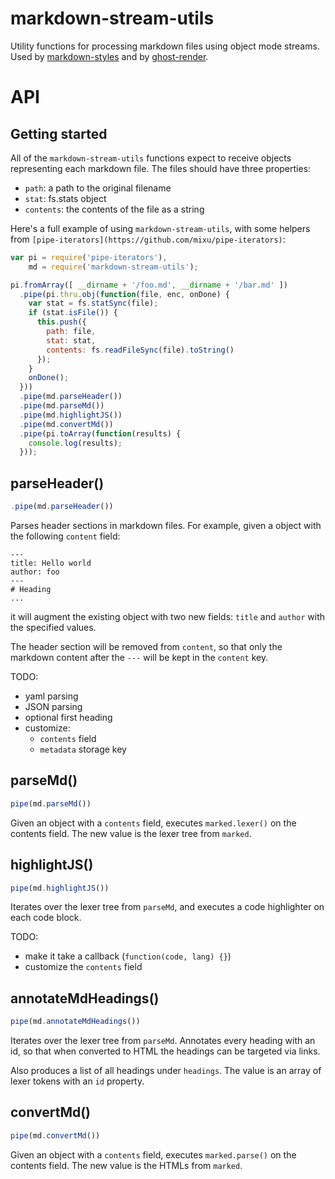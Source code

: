 # markdown-stream-utils

Utility functions for processing markdown files using object mode streams. Used by [markdown-styles](https://github.com/mixu/markdown-styles) and by [ghost-render](https://github.com/mixu/ghost-render).

# API

## Getting started

All of the `markdown-stream-utils` functions expect to receive objects representing each markdown file. The files should have three properties:

- `path`: a path to the original filename
- `stat`: fs.stats object
- `contents`: the contents of the file as a string

Here's a full example of using `markdown-stream-utils`, with some helpers from `[pipe-iterators](https://github.com/mixu/pipe-iterators)`:


```js
var pi = require('pipe-iterators'),
    md = require('markdown-stream-utils');

pi.fromArray([ __dirname + '/foo.md', __dirname + '/bar.md' ])
  .pipe(pi.thru.obj(function(file, enc, onDone) {
    var stat = fs.statSync(file);
    if (stat.isFile()) {
      this.push({
        path: file,
        stat: stat,
        contents: fs.readFileSync(file).toString()
      });
    }
    onDone();
  }))
  .pipe(md.parseHeader())
  .pipe(md.parseMd())
  .pipe(md.highlightJS())
  .pipe(md.convertMd())
  .pipe(pi.toArray(function(results) {
    console.log(results);
  }));
```

## parseHeader()

```js
.pipe(md.parseHeader())
```

Parses header sections in markdown files. For example, given a object with the following `content` field:

```
---
title: Hello world
author: foo
---
# Heading
...
```

it will augment the existing object with two new fields: `title` and `author` with the specified values.

The header section will be removed from `content`, so that only the markdown content after the `---` will be kept in the `content` key.

TODO:

- yaml parsing
- JSON parsing
- optional first heading
- customize:
    - `contents` field
    - `metadata` storage key

## parseMd()

```js
pipe(md.parseMd())
```

Given an object with a `contents` field, executes `marked.lexer()` on the contents field. The new value is the lexer tree from `marked`.

## highlightJS()

```js
pipe(md.highlightJS())
```

Iterates over the lexer tree from `parseMd`, and executes a code highlighter on each code block.

TODO:

- make it take a callback (`function(code, lang) {}`)
- customize the `contents` field

## annotateMdHeadings()

```js
pipe(md.annotateMdHeadings())
```

Iterates over the lexer tree from `parseMd`. Annotates every heading with an id, so that when converted to HTML the headings can be targeted via links.

Also produces a list of all headings under `headings`. The value is an array of lexer tokens with an `id` property.

## convertMd()

```js
pipe(md.convertMd())
```

Given an object with a `contents` field, executes `marked.parse()` on the contents field. The new value is the HTMLs from `marked`.

